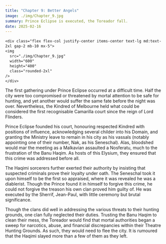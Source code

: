 ```yaml
---
title: "Chapter 9: Better Angels"
image: ./img/Chapter_9.jpg
summary: Prince Eclipse is executed, the Toreador fall.
date: 2025-02-16
---
```

    <div class="flex flex-col justify-center items-center text-lg md:text-2xl gap-2 mb-10 mx-5">
    <img
      src="./img/Chapter_9.jpg"
      width="600"
      height="400"
      class="rounded-2xl"
    />
    </div>

The first gathering under Prince Eclipse occurred at a difficult time. Half the city were too
compromised or threatened by mortal attention to be safe for hunting, and yet another would
suffer the same fate before the night was over. Nevertheless, the Kindred of Melbourne
held what could be considered the first recognisable Camarilla court since the reign of Lord
Flinders.

Prince Eclipse founded his court, honouring respected Kindred with positions of influence,
acknowledging several childer into his Domain, and granting the Ministry leave to remain
in his city as his vassals (notably appointing one of their number, Nak, as his Seneschal).
Alas, bloodshed would mar the meeting as a Malkavian assaulted a Nosferatu, much to the
frustration of the Banu Haqim. As hosts of this Elysium, they ensured that this crime was
addressed before all.

The Haqimi sorcerers further exerted their authority by insisting that suspected criminals prove
their loyalty under oath. The Seneschal took it upon himself to be the first so appraised, where
it was revealed he was a diablerist. Though the Prince found it in himself to forgive this crime,
he could not forgive the treason his own clan proved him guilty of. He was executed by the
Sherrif, Jean-Paul, with little ceremony but brutal significance.

Though the clans did well in addressing the various threats to their hunting grounds, one clan
fully neglected their duties. Trusting the Banu Haqim to clean their mess, the Toreador would
find that mortal authorities began a sweep for narcotics, abuse, and financial discrepancies
within their Theatre Hunting Grounds. As such, they would need to flee the city.
It is rumoured that the Haqimi slayed more than a few of them as they left.